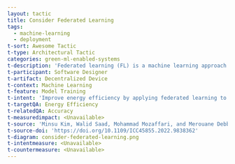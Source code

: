 ```yaml
---
layout: tactic
title: Consider Federated Learning
tags:
  - machine-learning
  - deployment
t-sort: Awesome Tactic
t-type: Architectural Tactic
categories: green-ml-enabled-systems
t-description: 'Federated learning (FL) is a machine learning approach that aims to train a shared ML model on decentralized devices. Instead of sending raw data to a central server, FL trains the model directly on the devices where the data is generated, such as mobile phones or edge devices. Only the trained data or updated model parameters are then sent to a central server. Federated learning decreases the resources needed for transferring large amounts of data to a central server, which results in improved energy efficiency.'
t-participant: Software Designer
t-artifact: Decentralized Device
t-context: Machine Learning
t-feature: Model Training
t-intent: 'Improve energy efficiency by applying federated learning to minimize data transfers, if applicable'
t-targetQA: Energy Efficiency
t-relatedQA: Accuracy
t-measuredimpact: <Unavailable>
t-source: 'Minsu Kim, Walid Saad, Mohammad Mozaffari, and Merouane Debbah. 2021. On the Tradeoff between Energy, Precision, and Accuracy in Federated Quantized Neural Networks. In ICC 2022 - IEEE International Conference on Communications. 2194–2199.'
t-source-doi: 'https://doi.org/10.1109/ICC45855.2022.9838362'
t-diagram: consider-federated-learning.png
t-intentmeasure: <Unavailable>
t-countermeasure: <Unavailable>
---
```

